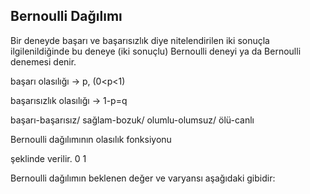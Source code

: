 ## Bernoulli Dağılımı
Bir deneyde başarı ve başarısızlık diye nitelendirilen iki sonuçla ilgilenildiğinde bu deneye (iki sonuçlu) Bernoulli deneyi ya da Bernoulli denemesi denir.

başarı olasılığı -> p, (0<p<1)

başarısızlık olasılığı -> 1-p=q

başarı-başarısız/ sağlam-bozuk/ olumlu-olumsuz/ ölü-canlı

Bernoulli dağılımının olasılık fonksiyonu




şeklinde verilir.
 0 1

Bernoulli dağılımın beklenen değer ve varyansı aşağıdaki gibidir:
